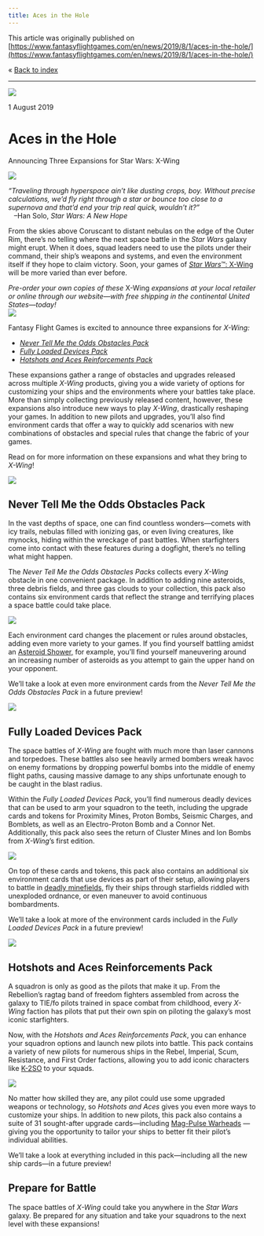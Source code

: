 ```yaml
---
title: Aces in the Hole
---
```


This article was originally published on [https://www.fantasyflightgames.com/en/news/2019/8/1/aces-in-the-hole/](https://www.fantasyflightgames.com/en/news/2019/8/1/aces-in-the-hole/)

&laquo; [Back to index](../index.md)

---

![](a8b2094eb0b323021db466f22cacfca6.png)

1 August 2019

Aces in the Hole
================

Announcing Three Expansions for Star Wars: X-Wing

![](f7b420238d8b5b1601fe439d92eb0bc7.png)

_“Traveling through hyperspace ain’t like dusting crops, boy. Without precise calculations, we’d fly right through a star or bounce too close to a supernova and that’d end your trip real quick, wouldn’t it?”_  
   –Han Solo, _Star Wars: A New Hope_

From the skies above Coruscant to distant nebulas on the edge of the Outer Rim, there’s no telling where the next space battle in the _Star Wars_ galaxy might erupt. When it does, squad leaders need to use the pilots under their command, their ship’s weapons and systems, and even the environment itself if they hope to claim victory. Soon, your games of [_Star Wars_™: X-Wing](https://www.fantasyflightgames.com/en/products/x-wing-second-edition/) will be more varied than ever before.

_Pre-order your own copies of these_ X-Wing _expansions_ _at your local retailer or online through our website—with free shipping in the continental United States—today!  
 [![](055533dfd572b1f1129854d32db08d58.png)](https://shop.fantasyflightgames.com/preorders/create/SWZ66/)_ 

Fantasy Flight Games is excited to announce three expansions for _X-Wing:_

*   _[Never Tell Me the Odds Obstacles Pack](https://www.fantasyflightgames.com/en/products/x-wing-second-edition/products/never-tell-me-odds-obstacles-pack/)_
*   _[Fully Loaded Devices Pack](https://www.fantasyflightgames.com/en/products/x-wing-second-edition/products/fully-loaded-devices-pack/)_
*   _[Hotshots and Aces Reinforcements Pack](https://www.fantasyflightgames.com/en/products/x-wing-second-edition/products/hotshots-and-aces-reinforcements-pack/)_

These expansions gather a range of obstacles and upgrades released across multiple _X-Wing_ products, giving you a wide variety of options for customizing your ships and the environments where your battles take place. More than simply collecting previously released content, however, these expansions also introduce new ways to play _X-Wing_, drastically reshaping your games. In addition to new pilots and upgrades, you’ll also find environment cards that offer a way to quickly add scenarios with new combinations of obstacles and special rules that change the fabric of your games.

Read on for more information on these expansions and what they bring to _X-Wing_!

![](f472854bab76425323c77276e9e906ee.png)

Never Tell Me the Odds Obstacles Pack
-------------------------------------

In the vast depths of space, one can find countless wonders—comets with icy trails, nebulas filled with ionizing gas, or even living creatures, like mynocks, hiding within the wreckage of past battles. When starfighters come into contact with these features during a dogfight, there’s no telling what might happen.

The _Never Tell Me the Odds Obstacles Packs_ collects every _X-Wing_ obstacle in one convenient package. In addition to adding nine asteroids, three debris fields, and three gas clouds to your collection, this pack also contains six environment cards that reflect the strange and terrifying places a space battle could take place.

![](cab249fbf003809babcfe2589dd453a6.png)

Each environment card changes the placement or rules around obstacles, adding even more variety to your games. If you find yourself battling amidst an [Asteroid Shower,](473ceb45d4f28bebdc40b9ae9d356af9.png) for example, you’ll find yourself maneuvering around an increasing number of asteroids as you attempt to gain the upper hand on your opponent.

We’ll take a look at even more environment cards from the _Never Tell Me the Odds Obstacles Pack_ in a future preview!

![](1ddb94022ed4db2313f9d9cfd88304e9.png)

Fully Loaded Devices Pack
-------------------------

The space battles of _X-Wing_ are fought with much more than laser cannons and torpedoes. These battles also see heavily armed bombers wreak havoc on enemy formations by dropping powerful bombs into the middle of enemy flight paths, causing massive damage to any ships unfortunate enough to be caught in the blast radius.

Within the _Fully Loaded Devices Pack_, you’ll find numerous deadly devices that can be used to arm your squadron to the teeth, including the upgrade cards and tokens for Proximity Mines, Proton Bombs, Seismic Charges, and Bomblets, as well as an Electro-Proton Bomb and a Connor Net. Additionally, this pack also sees the return of Cluster Mines and Ion Bombs from _X-Wing_’s first edition.

![](2871f7a05799f6ec45f7ec9ea20dd4f9.png)

On top of these cards and tokens, this pack also contains an additional six environment cards that use devices as part of their setup, allowing players to battle in [deadly minefields,](bed8a352f6fcfbc7a6683b6c1e844509.png) fly their ships through starfields riddled with unexploded ordnance, or even maneuver to avoid continuous bombardments.

We’ll take a look at more of the environment cards included in the _Fully Loaded Devices Pack_ in a future preview!

![](ba299f8fe3dd54bfe335f6f7277cc984.png)

Hotshots and Aces Reinforcements Pack
-------------------------------------

A squadron is only as good as the pilots that make it up. From the Rebellion’s ragtag band of freedom fighters assembled from across the galaxy to TIE/fo pilots trained in space combat from childhood, every _X-Wing_ faction has pilots that put their own spin on piloting the galaxy’s most iconic starfighters.

Now, with the _Hotshots and Aces Reinforcements Pack_, you can enhance your squadron options and launch new pilots into battle. This pack contains a variety of new pilots for numerous ships in the Rebel, Imperial, Scum, Resistance, and First Order factions, allowing you to add iconic characters like [K-2SO](a4ecd0ffb31a4aa06a46b9ed505dc314.png) to your squads.

![](afb5aedc5d52b16f56d5639688818b40.png)

No matter how skilled they are, any pilot could use some upgraded weapons or technology, so _Hotshots and Aces_ gives you even more ways to customize your ships. In addition to new pilots, this pack also contains a suite of 31 sought-after upgrade cards—including [Mag-Pulse Warheads](af4a62182dd8a280d6241b4935658a51.png) —giving you the opportunity to tailor your ships to better fit their pilot’s individual abilities.

We’ll take a look at everything included in this pack—including all the new ship cards—in a future preview!

Prepare for Battle
------------------

The space battles of _X-Wing_ could take you anywhere in the _Star Wars_ galaxy. Be prepared for any situation and take your squadrons to the next level with these expansions!